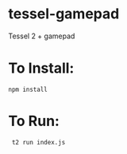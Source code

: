 # tessel-gamepad
Tessel 2 + gamepad

# To Install:
```npm install```

# To Run:
``` t2 run index.js```